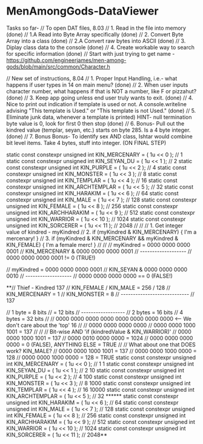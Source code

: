 # MenAmongGods-DataViewer
Tasks so far- 
// To open DAT files, 8.03
// 1. Read in the file into memory (done)
//  1.A Read into Byte Array specifically (done)
// 2. Convert Byte Array into a class (done)
//  2.A Convert raw bytes into ASCII (done)
// 3. Diplay class data to the console (done)
// 4. Create workable way to search for specific information (done)
// Start with just trying to get name - https://github.com/engineerjames/men-among-gods/blob/main/src/common/Character.h

// New set of instructions, 8.04
// 1. Proper Input Handling, i.e.- what happens if user types in 14 on main menu? (done)
// 2. When user inputs character number, what happens if that is NOT a number, like F or pizzahut? (done)
// 3. Keep app going unless end user truly wants to exit. (done)
// 4. Nice to print out indication if template is used or not. A console.writeline advising "This template is Used." or "This template is not Used." (done)
// 5. Eliminate junk data, whenever a template is printed) HINT- null termination byte value is 0, look for first 0 then stop (done)
// 6. Bonus- Pull out the kindred value (templar, seyan, etc.) starts on byte 285. Is a 4 byte integer. (done)
// 7. Bonus Bonus- To identify sex AND class, Ishtar would combine bit level items. Take 4 bytes, stuff into integer. (ON FINAL STEP)


static const constexpr unsigned int KIN_MERCENARY   = ( 1u << 0 );  // 1
static const constexpr unsigned int KIN_SEYAN_DU    = ( 1u << 1 );  // 2
static const constexpr unsigned int KIN_PURPLE      = ( 1u << 2 );  // 4
static const constexpr unsigned int KIN_MONSTER     = ( 1u << 3 );  // 8
static const constexpr unsigned int KIN_TEMPLAR     = ( 1u << 4 );  // 16
static const constexpr unsigned int KIN_ARCHTEMPLAR = ( 1u << 5 );  // 32
static const constexpr unsigned int KIN_HARAKIM     = ( 1u << 6 );  // 64
static const constexpr unsigned int KIN_MALE        = ( 1u << 7 );  // 128
static const constexpr unsigned int KIN_FEMALE      = ( 1u << 8 );  // 256
static const constexpr unsigned int KIN_ARCHHARAKIM = ( 1u << 9 );  // 512
static const constexpr unsigned int KIN_WARRIOR     = ( 1u << 10 ); // 1024
static const constexpr unsigned int KIN_SORCERER    = ( 1u << 11 ); // 2048
//
//
// 1. Get integer value of kindred - myKindred
// 2. if (myKindred & KIN_MERCENARY) { I'm a mercenary! }
// 3. if (myKindred & KIN_MERCENARY && myKindred & KIN_FEMALE) { I'm a female merc! }
//
//
// myKindred   =   0000 0000 0000 0001
// KIN_MERCENARY & 0000 0000 0000 0001
//                 -------------------
//                 0000 0000 0000 0001 != 0  (TRUE!)

// myKindred   =   0000 0000 0000 0001
// KIN_SEYAN     & 0000 0000 0000 0010
//                 -------------------
//                 0000 0000 0000 0000 == 0   (FALSE!)



**// Thief - Kindred 137
// KIN_FEMALE / KIN_MALE = 256 / 128
// KIN_MERCENARY         = 1
// KIN_MONSTER           = 8
// ----------------------------
//                         137

// 1 byte = 8 bits
//        = 12 bits
// ------------------
// 2 bytes = 16 bits
// 4 bytes = 32 bits
//
// 0000 0000 0000 0000 0000 0000 0000 0000 <-- We don't care about the 'top' 16
//
// 0000 0000 0000 0000
// 0000 0000 1000 1001 = 137
//
//
// Bit-wise AND 'if (kindredValue & KIN_WARRIOR)'
// 0000 0000 1000 1001 = 137
// 0000 0010 0000 0000 = 1024
// 0000 0000 0000 0000 = 0 (FALSE), ANYTHING ELSE = TRUE
//
// What about one that DOES work? KIN_MALE?
// 0000 0000 1000 1001 = 137
// 0000 0000 1000 0000 = 128
// 0000 0000 1000 0000 = 128 = TRUE
static const constexpr unsigned int KIN_MERCENARY   = ( 1u << 0 );  // 1     1
static const constexpr unsigned int KIN_SEYAN_DU    = ( 1u << 1 );  // 2     10
static const constexpr unsigned int KIN_PURPLE      = ( 1u << 2 );  // 4     100
static const constexpr unsigned int KIN_MONSTER     = ( 1u << 3 );  // 8     1000
static const constexpr unsigned int KIN_TEMPLAR     = ( 1u << 4 );  // 16    10000
static const constexpr unsigned int KIN_ARCHTEMPLAR = ( 1u << 5 );  // 32    ******
static const constexpr unsigned int KIN_HARAKIM     = ( 1u << 6 );  // 64
static const constexpr unsigned int KIN_MALE        = ( 1u << 7 );  // 128
static const constexpr unsigned int KIN_FEMALE      = ( 1u << 8 );  // 256
static const constexpr unsigned int KIN_ARCHHARAKIM = ( 1u << 9 );  // 512
static const constexpr unsigned int KIN_WARRIOR     = ( 1u << 10 ); // 1024
static const constexpr unsigned int KIN_SORCERER    = ( 1u << 11 ); // 2048**
